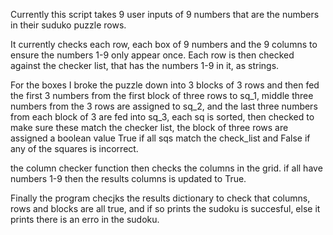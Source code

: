 Currently this script takes 9 user inputs of 9 numbers that are the numbers in their suduko puzzle rows.

It currently checks each row, each box of 9 numbers and the 9 columns to ensure the numbers 1-9 only appear once. Each row is then checked against the checker list, that has the numbers 1-9 in it, as strings.

For the boxes I broke the puzzle down into 3 blocks of 3 rows and then fed the first 3 numbers from the first block of three rows to sq_1, middle three numbers from the 3 rows are assigned to sq_2, and the last three numbers from each block of 3 are fed into sq_3, each sq is sorted, then checked to make sure these match the checker list, the block of three rows are assigned a boolean value True if all sqs match the check_list and False if any of the squares is incorrect. 

the column checker function then checks the columns in the grid. if all have numbers 1-9 then the results columns is updated to True.

Finally the program checjks the results dictionary to check that columns, rows and blocks are all true, and if so prints the sudoku is succesful, else it prints there is an erro in the sudoku.
